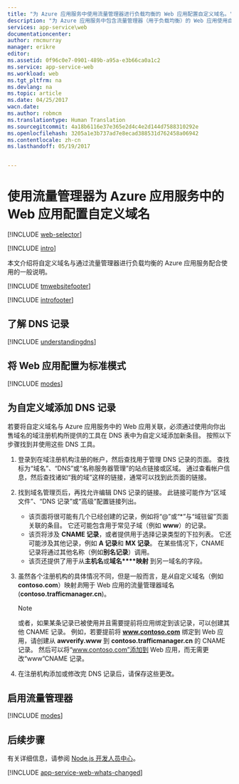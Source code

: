 ```yaml
---
title: "为 Azure 应用服务中使用流量管理器进行负载均衡的 Web 应用配置自定义域名。"
description: "为 Azure 应用服务中包含流量管理器（用于负载均衡）的 Web 应用使用自定义域名。"
services: app-service\web
documentationcenter: 
author: rmcmurray
manager: erikre
editor: 
ms.assetid: 0f96c0e7-0901-489b-a95a-e3b66ca0a1c2
ms.service: app-service-web
ms.workload: web
ms.tgt_pltfrm: na
ms.devlang: na
ms.topic: article
ms.date: 04/25/2017
wacn.date: 
ms.author: robmcm
ms.translationtype: Human Translation
ms.sourcegitcommit: 4a18b6116e37e365e2d4c4e2d144d7588310292e
ms.openlocfilehash: 3205a1e3b737ad7e8ecad388531d762458a06942
ms.contentlocale: zh-cn
ms.lasthandoff: 05/19/2017


---
```

# <a name="configuring-a-custom-domain-name-for-a-web-app-in-azure-app-service-using-traffic-manager"></a>使用流量管理器为 Azure 应用服务中的 Web 应用配置自定义域名
[!INCLUDE [web-selector](../../includes/websites-custom-domain-selector.md)]

[!INCLUDE [intro](../../includes/custom-dns-web-site-intro-traffic-manager.md)]

本文介绍将自定义域名与通过流量管理器进行负载均衡的 Azure 应用服务配合使用的一般说明。

[!INCLUDE [tmwebsitefooter](../../includes/custom-dns-web-site-traffic-manager-notes.md)]

[!INCLUDE [introfooter](../../includes/custom-dns-web-site-intro-notes.md)]

## <a name="understanding-records"></a> 了解 DNS 记录
[!INCLUDE [understandingdns](../../includes/custom-dns-web-site-understanding-dns-traffic-manager.md)]

## <a name="bkmk_configsharedmode"></a> 将 Web 应用配置为标准模式
[!INCLUDE [modes](../../includes/custom-dns-web-site-modes-traffic-manager.md)]

## <a name="bkmk_configurecname"></a> 为自定义域添加 DNS 记录

若要将自定义域名与 Azure 应用服务中的 Web 应用关联，必须通过使用向你出售域名的域注册机构所提供的工具在 DNS 表中为自定义域添加新条目。 按照以下步骤找到并使用这些 DNS 工具。

1. 登录到在域注册机构注册的帐户，然后查找用于管理 DNS 记录的页面。 查找标为“域名”、“DNS”或“名称服务器管理”的站点链接或区域。 通过查看帐户信息，然后查找诸如“我的域”这样的链接，通常可以找到此页面的链接。
2. 找到域名管理页后，再找允许编辑 DNS 记录的链接。 此链接可能作为“区域文件”、“DNS 记录”或“高级”配置链接列出。

    * 该页面将很可能有几个已经创建的记录，例如将“@”或“\*”与“域驻留”页面关联的条目。 它还可能包含用于常见子域（例如 **www**）的记录。
    * 该页将涉及 **CNAME 记录**，或者提供用于选择记录类型的下拉列表。 它还可能涉及其他记录，例如 **A 记录**和 **MX 记录**。 在某些情况下，CNAME 记录将通过其他名称（例如**别名记录**）调用。
    * 该页还提供了用于从**主机名**或**域名****映射** 到另一域名的字段。
3. 虽然各个注册机构的具体情况不同，但是一般而言，是*从*自定义域名（例如 **contoso.com**）映射*到*用于 Web 应用的流量管理器域名 (**contoso.trafficmanager.cn**)。

    > [!NOTE]
    > 或者，如果某条记录已被使用并且需要提前将应用绑定到该记录，可以创建其他 CNAME 记录。 例如，若要提前将 **www.contoso.com** 绑定到 Web 应用，请创建从 **awverify.www** 到 **contoso.trafficmanager.cn** 的 CNAME 记录。 然后可以将“www.contoso.com”添加到 Web 应用，而无需更改“www”CNAME 记录。
    > 
    > 
4. 在注册机构添加或修改完 DNS 记录后，请保存这些更改。

## <a name="enabledomain"></a> 启用流量管理器
[!INCLUDE [modes](../../includes/custom-dns-web-site-enable-on-traffic-manager.md)]

## <a name="next-steps"></a>后续步骤
有关详细信息，请参阅 [Node.js 开发人员中心](/develop/nodejs/)。

[!INCLUDE [app-service-web-whats-changed](../../includes/app-service-web-whats-changed.md)]

<!-- URL List -->
